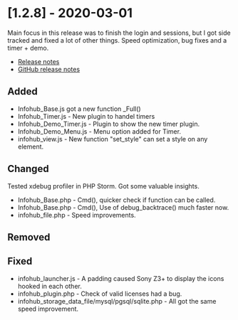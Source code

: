 # [1.2.8] - 2020-03-01
Main focus in this release was to finish the login and sessions, but I got side tracked and fixed a lot of other things. Speed optimization, bug fixes and a timer + demo.

* [Release notes](main,release_v1_v1v2_v1v2v8)
* [GitHub release notes](https://github.com/peterlembke/infohub/releases/tag/v1.2.8)

## Added
- Infohub_Base.js got a new function _Full()
- Infohub_Timer.js - New plugin to handel timers
- Infohub_Demo_Timer.js - Plugin to show the new timer plugin.
- Infohub_Demo_Menu.js - Menu option added for Timer.
- infohub_view.js - New function "set_style" can set a style on any element.

## Changed
Tested xdebug profiler in PHP Storm. Got some valuable insights.

- Infohub_Base.php - Cmd(), quicker check if function can be called.
- Infohub_Base.php - Cmd(), Use of debug_backtrace() much faster now.
- infohub_file.php - Speed improvements.

## Removed

## Fixed
- infohub_launcher.js - A padding caused Sony Z3+ to display the icons hooked in each other.
- infohub_plugin.php - Check of valid licenses had a bug.
- infohub_storage_data_file/mysql/pgsql/sqlite.php - All got the same speed improvement.
